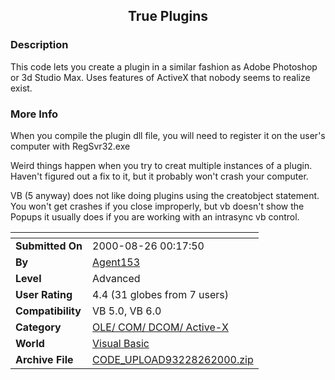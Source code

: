 ﻿<div align="center">

## True Plugins


</div>

### Description

This code lets you create a plugin in a similar fashion as Adobe Photoshop or 3d Studio Max. Uses features of ActiveX that nobody seems to realize exist.
 
### More Info
 
When you compile the plugin dll file, you will need to register it on the user's computer with RegSvr32.exe

Weird things happen when you try to creat multiple instances of a plugin. Haven't figured out a fix to it, but it probably won't crash your computer.

VB (5 anyway) does not like doing plugins using the creatobject statement. You won't get crashes if you close improperly, but vb doesn't show the Popups it usually does if you are working with an intrasync vb control.


<span>             |<span>
---                |---
**Submitted On**   |2000-08-26 00:17:50
**By**             |[Agent153](https://github.com/Planet-Source-Code/PSCIndex/blob/master/ByAuthor/agent153.md)
**Level**          |Advanced
**User Rating**    |4.4 (31 globes from 7 users)
**Compatibility**  |VB 5\.0, VB 6\.0
**Category**       |[OLE/ COM/ DCOM/ Active\-X](https://github.com/Planet-Source-Code/PSCIndex/blob/master/ByCategory/ole-com-dcom-active-x__1-29.md)
**World**          |[Visual Basic](https://github.com/Planet-Source-Code/PSCIndex/blob/master/ByWorld/visual-basic.md)
**Archive File**   |[CODE\_UPLOAD93228262000\.zip](https://github.com/Planet-Source-Code/agent153-true-plugins__1-11010/archive/master.zip)








